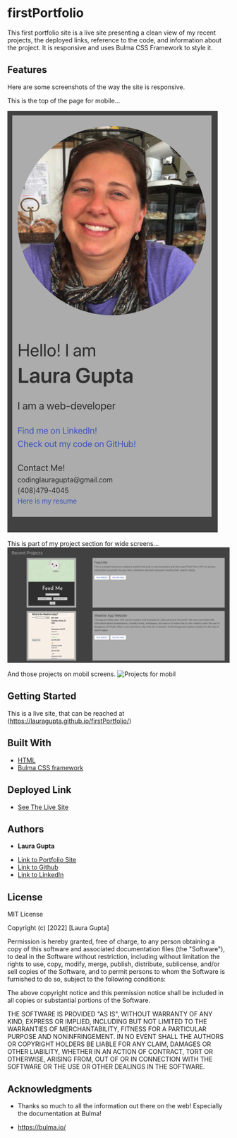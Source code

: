 # firstPortfolio

This first portfolio site is a live site presenting a clean view of my recent projects, the deployed links, reference to the code, and information about the project. It is responsive and uses Bulma CSS Framework to style it. 

## Features
Here are some screenshots of the way the site is responsive. 

This is the top of the page for mobile...

![Top of site for mobile](portfolioAboutMeMobile.png)


This is part of my project section for wide screens...
![Projects for wide screens](portfolioProjectsWide.png)

And those projects on mobil screens. 
![Projects for mobil](portfolioProjectsMobil.png)


## Getting Started
 
 This is a live site, that can be reached at (https://lauragupta.github.io/firstPortfolio/)



## Built With

* [HTML](https://developer.mozilla.org/en-US/docs/Web/HTML)
* [Bulma CSS framework](https://bulma.io/)

## Deployed Link

* [See The Live Site](https://lauragupta.github.io/firstPortfolio/)


## Authors

* **Laura Gupta** 

- [Link to Portfolio Site](https://lauragupta.github.io/firstPortfolio/)
- [Link to Github](https://github.com/lauragupta?tab=repositories)
- [Link to LinkedIn](https://www.linkedin.com/in/laura-gupta-5a277158/)


## License
MIT License

Copyright (c) [2022] [Laura Gupta]

Permission is hereby granted, free of charge, to any person obtaining a copy of this software and associated documentation files (the "Software"), to deal in the Software without restriction, including without limitation the rights to use, copy, modify, merge, publish, distribute, sublicense, and/or sell copies of the Software, and to permit persons to whom the Software is furnished to do so, subject to the following conditions:

The above copyright notice and this permission notice shall be included in all copies or substantial portions of the Software.

THE SOFTWARE IS PROVIDED "AS IS", WITHOUT WARRANTY OF ANY KIND, EXPRESS OR IMPLIED, INCLUDING BUT NOT LIMITED TO THE WARRANTIES OF MERCHANTABILITY, FITNESS FOR A PARTICULAR PURPOSE AND NONINFRINGEMENT. IN NO EVENT SHALL THE AUTHORS OR COPYRIGHT HOLDERS BE LIABLE FOR ANY CLAIM, DAMAGES OR OTHER LIABILITY, WHETHER IN AN ACTION OF CONTRACT, TORT OR OTHERWISE, ARISING FROM, OUT OF OR IN CONNECTION WITH THE SOFTWARE OR THE USE OR OTHER DEALINGS IN THE SOFTWARE.

## Acknowledgments

* Thanks so much to all the information out there on the web! Especially the documentation at Bulma! 

* https://bulma.io/

